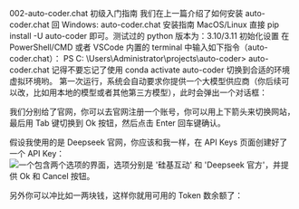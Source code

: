 002-auto-coder.chat 初级入门指南
我们在上一篇介绍了如何安装 auto-coder.chat 回 Windows: auto-coder.chat 安装指南
MacOS/Linux 直接 pip install -U auto-coder 即可。测试过的 python 版本为：3.10/3.11
初始化设置
在 PowerShell/CMD 或者 VSCode 内置的 terminal 中输入如下指令（auto-coder.chat）：
PS C: \Users\Administrator\projects\auto-coder> auto-coder.chat
记得不要忘记了使用 conda activate auto-coder 切换到合适的环境虚拟环境哟。
第一次运行，系统会自动要求你提供一个大模型供应商（你后续可以改，比如用本地的模型或者其他第三方模型），此时会弹出一个对话框：

我们分别给了官网，你可以去官网注册一个账号，你可以用上下箭头来切换网站，最后用 Tab 键切换到 Ok 按钮，然后点击 Enter 回车键确认。

假设我使用的是 Deepseek 官网，你应该和我一样，在 API Keys 页面创建好了一个 API Key：![一个包含两个选项的界面，选项分别是 '硅基互动' 和 'Deepseek 官方'，并提供 Ok 和 Cancel 按钮。](./test_output/_images/cropped_002-auto-coder.chat-初级入门指南.pdf_page2.png)

另外你可以冲比如一两块钱，这样你就用可用的 Token 数余额了：